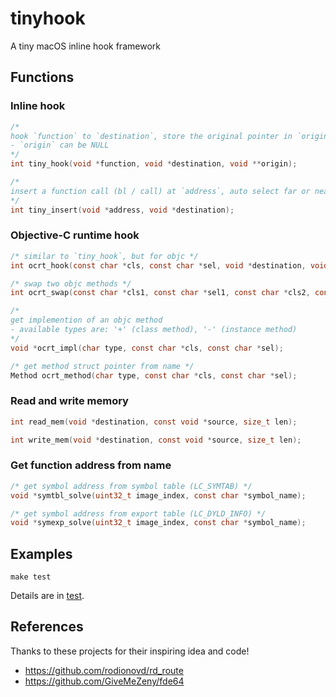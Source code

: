 # tinyhook

A tiny macOS inline hook framework

## Functions

### Inline hook

```c
/*
hook `function` to `destination`, store the original pointer in `origin`
- `origin` can be NULL
*/
int tiny_hook(void *function, void *destination, void **origin);

/*
insert a function call (bl / call) at `address`, auto select far or near
*/
int tiny_insert(void *address, void *destination);
```

### Objective-C runtime hook

```c
/* similar to `tiny_hook`, but for objc */
int ocrt_hook(const char *cls, const char *sel, void *destination, void **origin);

/* swap two objc methods */
int ocrt_swap(const char *cls1, const char *sel1, const char *cls2, const char *sel2);

/*
get implemention of an objc method
- available types are: '+' (class method), '-' (instance method)
*/
void *ocrt_impl(char type, const char *cls, const char *sel);

/* get method struct pointer from name */
Method ocrt_method(char type, const char *cls, const char *sel);
```

### Read and write memory

```c
int read_mem(void *destination, const void *source, size_t len);

int write_mem(void *destination, const void *source, size_t len);
```

### Get function address from name

```c
/* get symbol address from symbol table (LC_SYMTAB) */
void *symtbl_solve(uint32_t image_index, const char *symbol_name);

/* get symbol address from export table (LC_DYLD_INFO) */
void *symexp_solve(uint32_t image_index, const char *symbol_name);
```

## Examples

```shell
make test
```

Details are in [test](https://github.com/Antibioticss/tinyhook/tree/main/test).

## References

Thanks to these projects for their inspiring idea and code!

- <https://github.com/rodionovd/rd_route>
- <https://github.com/GiveMeZeny/fde64>
